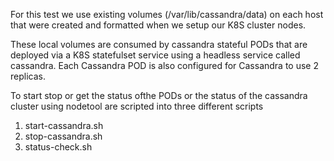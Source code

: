 For this test we use existing volumes (/var/lib/cassandra/data) on each host that were created and formatted when we setup our K8S cluster nodes.

These local volumes are consumed by cassandra stateful PODs that are deployed via a K8S statefulset service using a headless service called cassandra.  Each Cassandra POD is also configured for Cassandra to use 2 replicas.  

To start stop or get the status ofthe PODs or the status of the cassandra cluster using nodetool are scripted into three different scripts

1) start-cassandra.sh
2) stop-cassandra.sh
3) status-check.sh
